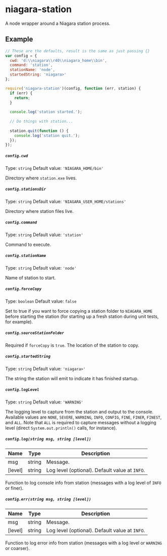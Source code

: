 niagara-station
===============

A node wrapper around a Niagara station process.

## Example

```javascript
// These are the defaults, result is the same as just passing {}
var config = {
  cwd: 'd:\\niagara\\r40\\niagara_home\\bin',
  command: 'station',
  stationName: 'node',
  startedString: 'niagara>'
};

require('niagara-station')(config, function (err, station) {
  if (err) {
    return;
  }
  
  console.log('station started.');
  
  // Do things with station...
  
  station.quit(function () {
    console.log('station quit.');
  });
});
```

##### `config.cwd`
Type:   `string`
Default value: `'NIAGARA_HOME/bin'`

Directory where `station.exe` lives.

##### `config.stationsDir`
Type:   `string`
Default value: `'NIAGARA_USER_HOME/stations'`

Directory where station files live.

##### `config.command`
Type:   `string`
Default value: `'station'`

Command to execute.

##### `config.stationName`
Type:   `string`
Default value: `'node'`

Name of station to start.

##### `config.forceCopy`
Type:   `boolean`
Default value: `false`

Set to true if you want to force copying a station folder to `NIAGARA_HOME` before starting the station (for starting up a fresh station during unit tests, for example).

##### `config.sourceStationFolder`

Required if `forceCopy` is `true`.
The location of the station to copy.

##### `config.startedString`
Type:   `string`
Default value: `'niagara>'`

The string the station will emit to indicate it has finished startup.

##### `config.logLevel`
Type:   `string`
Default value: `'WARNING'`

The logging level to capture from the station and output to the console. Available values are `NONE`, `SEVERE`, `WARNING`, `INFO`, `CONFIG`, `FINE`, `FINER`, `FINEST`, and `ALL`. Note that `ALL` is required to capture messages without a logging level (direct `System.out.println()` calls, for instance).
 
##### `config.log(string msg, string [level])`

| Name    | Type   | Description                                    |
|---------|--------|------------------------------------------------|
| msg     | string | Message.                                       |
| [level] | string | Log level (optional). Default value at `INFO`. |

Function to log console info from station (messages with a log level of `INFO` or finer).

##### `config.err(string msg, string [level])`

| Name    | Type   | Description                                    |
|---------|--------|------------------------------------------------|
| msg     | string | Message.                                       |
| [level] | string | Log level (optional). Default value at `INFO`. |

Function to log error info from station (messages with a log level or `WARNING` or coarser).
